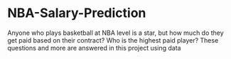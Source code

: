 # NBA-Salary-Prediction
Anyone who plays basketball at NBA level is a star, but how much do they get paid based on their contract? Who is the highest paid player? These questions and more are answered in this project using data
